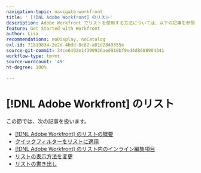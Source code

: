 ```yaml
---
navigation-topic: navigate-workfront
title: ' [!DNL Adobe Workfront] のリスト'
description: Adobe Workfront でリストを使用する方法については、以下の記事を参照してください。
feature: Get Started with Workfront
author: Lisa
recommendations: noDisplay, noCatalog
exl-id: 71819834-2e2d-4bdd-8c82-a01d2849355e
source-git-commit: 34ce6492e14399926aed910bf9ed4d8688904341
workflow-type: tm+mt
source-wordcount: '49'
ht-degree: 100%

---
```


# [!DNL Adobe Workfront] のリスト

この節では、次の記事を扱います。

* [ [!DNL Adobe Workfront] のリストの概要](../../../workfront-basics/navigate-workfront/use-lists/view-items-in-a-list.md)
* [クイックフィルターをリストに適用](../../../workfront-basics/navigate-workfront/use-lists/apply-quick-filter-list.md)
* [ [!DNL Adobe Workfront] のリスト内のインライン編集項目](../../../workfront-basics/navigate-workfront/use-lists/inline-edit-objects.md)
* [リストの表示方法を変更](../../../workfront-basics/navigate-workfront/use-lists/modify-list-display.md)
* [リストの書き出し](../../../workfront-basics/navigate-workfront/use-lists/export-lists.md)
